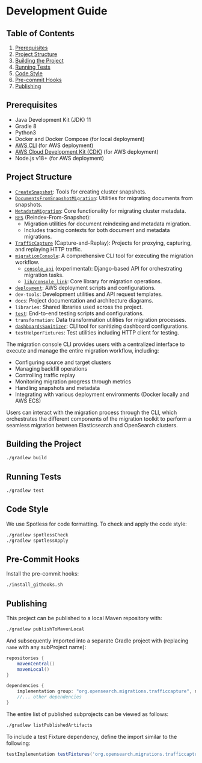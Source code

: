 # Development Guide

## Table of Contents
1. [Prerequisites](#prerequisites)
2. [Project Structure](#project-structure)
3. [Building the Project](#building-the-project)
4. [Running Tests](#running-tests)
5. [Code Style](#code-style)
6. [Pre-commit Hooks](#pre-commit-hooks)
7. [Publishing](#publishing)

## Prerequisites

- Java Development Kit (JDK) 11
- Gradle 8
- Python3
- Docker and Docker Compose (for local deployment)
- [AWS CLI](https://docs.aws.amazon.com/cli/latest/userguide/getting-started-install.html#getting-started-install-instructions) (for AWS deployment)
- [AWS Cloud Development Kit (CDK)](https://docs.aws.amazon.com/cdk/v2/guide/getting_started.html) (for AWS deployment)
- Node.js v18+ (for AWS deployment)


## Project Structure

- [`CreateSnapshot`](CreateSnapshot/README.md): Tools for creating cluster snapshots.
- [`DocumentsFromSnapshotMigration`](DocumentsFromSnapshotMigration/README.md): Utilities for migrating documents from snapshots.
- [`MetadataMigration`](MetadataMigration/README.md): Core functionality for migrating cluster metadata.
- [`RFS`](RFS/README.md) (Reindex-From-Snapshot):
  - Migration utilities for document reindexing and metadata migration.
  - Includes tracing contexts for both document and metadata migrations.
- [`TrafficCapture`](TrafficCapture/README.md) (Capture-and-Replay): Projects for proxying, capturing, and replaying HTTP traffic.
- [`migrationConsole`](TrafficCapture/dockerSolution/src/main/docker/migrationConsole/README.md): A comprehensive CLI tool for executing the migration workflow.
  - [`console_api`](TrafficCapture/dockerSolution/src/main/docker/migrationConsole/console_api/README.md) (experimental): Django-based API for orchestrating migration tasks.
  - [`lib/console_link`](TrafficCapture/dockerSolution/src/main/docker/migrationConsole/lib/console_link/README.md): Core library for migration operations.
- [`deployment`](deployment/README.md): AWS deployment scripts and configurations.
- `dev-tools`: Development utilities and API request templates.
- `docs`: Project documentation and architecture diagrams.
- `libraries`: Shared libraries used across the project.
- [`test`](test/README.md): End-to-end testing scripts and configurations.
- `transformation`: Data transformation utilities for migration processes.
- [`dashboardsSanitizer`](dashboardsSanitizer/README.md): CLI tool for sanitizing dashboard configurations.
- `testHelperFixtures`: Test utilities including HTTP client for testing.

The migration console CLI provides users with a centralized interface to execute and manage the entire migration workflow, including:
- Configuring source and target clusters
- Managing backfill operations
- Controlling traffic replay
- Monitoring migration progress through metrics
- Handling snapshots and metadata
- Integrating with various deployment environments (Docker locally and AWS ECS)

Users can interact with the migration process through the CLI, which orchestrates the different components of the migration toolkit to perform a seamless migration between Elasticsearch and OpenSearch clusters.

## Building the Project

```bash
./gradlew build
```

## Running Tests

```bash
./gradlew test
```

## Code Style

We use Spotless for code formatting. To check and apply the code style:

```bash
./gradlew spotlessCheck
./gradlew spotlessApply
```

## Pre-Commit Hooks

Install the pre-commit hooks:

```bash
./install_githooks.sh
```

## Publishing

This project can be published to a local Maven repository with:
```sh
./gradlew publishToMavenLocal
```

And subsequently imported into a separate Gradle project with (replacing `name` with any subProject name):
```groovy
repositories {
    mavenCentral()
    mavenLocal()
}

dependencies {
    implementation group: "org.opensearch.migrations.trafficcapture", name: "captureKafkaOffloader", version: "0.1.0-SNAPSHOT"
    //... other dependencies
}
```

The entire list of published subprojects can be viewed as follows:     
```sh
./gradlew listPublishedArtifacts
```


To include a test Fixture dependency, define the import similar to the following:

```groovy
testImplementation testFixtures('org.opensearch.migrations.trafficcapture:trafficReplayer:0.1.0-SNAPSHOT')
```
